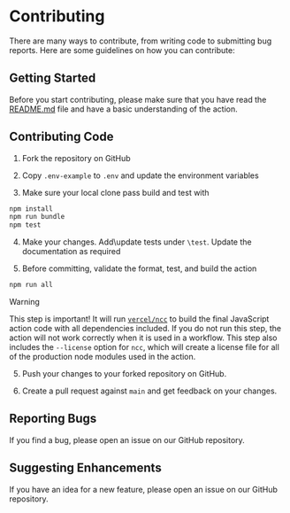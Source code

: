 # Contributing

There are many ways to contribute, from writing code to submitting bug reports.
Here are some guidelines on how you can contribute:

## Getting Started

Before you start contributing, please make sure that you have read the
[README.md](README.md) file and have a basic understanding of the action.

## Contributing Code

1. Fork the repository on GitHub

2. Copy `.env-example` to `.env` and update the environment variables

3. Make sure your local clone pass build and test with

```bash
npm install
npm run bundle
npm test
```

4. Make your changes. Add\update tests under `\test`. Update the documentation
   as required

5. Before committing, validate the format, test, and build the action

```bash
npm run all
```

> [!WARNING]
>
> This step is important! It will run
> [`vercel/ncc`](https://github.com/vercel/ncc) to build the final JavaScript
> action code with all dependencies included. If you do not run this step, the
> action will not work correctly when it is used in a workflow. This step also
> includes the `--license` option for `ncc`, which will create a license file
> for all of the production node modules used in the action.

5. Push your changes to your forked repository on GitHub.

6. Create a pull request against `main` and get feedback on your changes.

## Reporting Bugs

If you find a bug, please open an issue on our GitHub repository.

## Suggesting Enhancements

If you have an idea for a new feature, please open an issue on our GitHub
repository.
